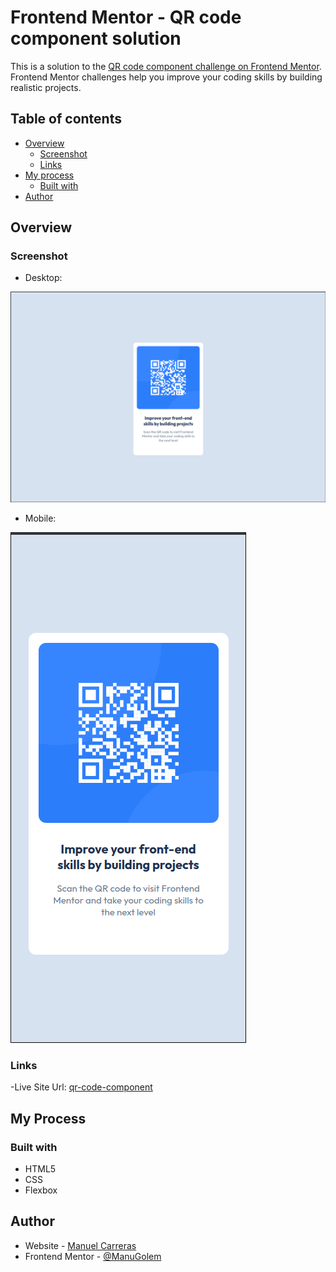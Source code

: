 # Frontend Mentor - QR code component solution

This is a solution to the [QR code component challenge on Frontend Mentor](https://www.frontendmentor.io/challenges/qr-code-component-iux_sIO_H). Frontend Mentor challenges help you improve your coding skills by building realistic projects. 

## Table of contents

- [Overview](#overview)
  - [Screenshot](#screenshot)
  - [Links](#links)
- [My process](#my-process)
  - [Built with](#built-with)
- [Author](#author)

## Overview

### Screenshot
- Desktop:

![Img Desktop](/images/desktop.png)
- Mobile:

![Img Mobile](/images/mobile.png)

### Links
-Live Site Url: [qr-code-component](https://manugolem.github.io/qr-code-component-main/)
## My Process
### Built with
- HTML5
- CSS
- Flexbox
## Author
- Website - [Manuel Carreras](https://manuelcarreras.netlify.app/)
- Frontend Mentor - [@ManuGolem](https://www.frontendmentor.io/profile/ManuGolem)

